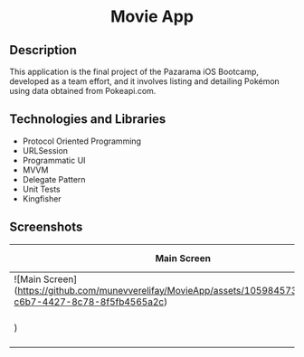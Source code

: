 <h1 align="center">
     Movie App
</h1>

## Description
<p>This application is the final project of the Pazarama iOS Bootcamp, developed as a team effort, and it involves listing and detailing Pokémon using data obtained from Pokeapi.com.</p>

## Technologies and Libraries
- Protocol Oriented Programming
- URLSession
- Programmatic UI
- MVVM
- Delegate Pattern
- Unit Tests
- Kingfisher

## Screenshots

| Main Screen | Details Screen | Details Screen |
| ----------- | ---------------- | ---------------- |
| ![Main Screen] (https://github.com/munevverelifay/MovieApp/assets/105984573/801231ab-c6b7-4427-8c78-8f5fb4565a2c) | ![Details Screen](https://github.com/munevverelifay/MovieApp/assets/105984573/9ff3bc31-aebc-4b69-974c-cc637dc6136d)
) | ![Favourite Screen]()
